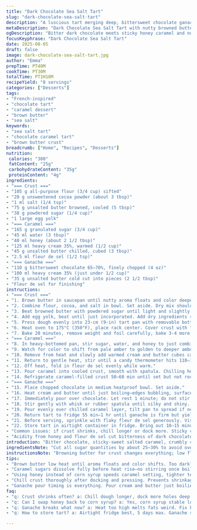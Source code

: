 ```yaml
---
title: "Dark Chocolate Sea Salt Tart"
slug: "dark-chocolate-sea-salt-tart"
description: "A luscious tart merging deep, bittersweet chocolate ganache with a buttery caramel layer, all nestled in a crisp cocoa crust. Adjusted ingredient portions cut sugar slightly, swapped corn syrup for honey for richer notes, and used browned butter in crust for nuttier depth. Modified steps and timings emphasize tactile and visual cues over clocks, making it foolproof. Each component demands attention: caramel color shift, crust feel, ganache gloss. Stored chilled, it holds up five days. Salt sprinkles last-minute lift. Notes include must-know fixes for separating ganache, caramel crystallizing, and tart shell shrinkage. The tart balances bitter, sweet, salty -- complex yet straightforward once you nail the textures and stages."
metaDescription: "Dark Chocolate Sea Salt Tart with nutty browned butter crust, sticky honey caramel and glossy ganache layers chilled to hold firm. Salt flakes finish sharp."
ogDescription: "Bitter dark chocolate meets sticky honey caramel and nutty brown butter crust. Sharp fleur de sel finale. Chill well. Watch texture, not timers."
focusKeyphrase: "Dark Chocolate Sea Salt Tart"
date: 2025-08-05
draft: false
image: dark-chocolate-sea-salt-tart.jpg
author: "Emma"
prepTime: PT40M
cookTime: PT30M
totalTime: PT1H10M
recipeYield: "8 servings"
categories: ["Desserts"]
tags:
- "French-inspired"
- "chocolate tart"
- "caramel dessert"
- "brown butter"
- "sea salt"
keywords:
- "sea salt tart"
- "chocolate caramel tart"
- "brown butter crust"
breadcrumb: ["Home", "Recipes", "Desserts"]
nutrition: 
 calories: "380"
 fatContent: "25g"
 carbohydrateContent: "35g"
 proteinContent: "4g"
ingredients:
- "=== Crust ==="
- "105 g all-purpose flour (3/4 cup) sifted"
- "20 g unsweetened cocoa powder (about 3 tbsp)"
- "1 ml salt (1/4 tsp)"
- "75 g unsalted butter browned, cooled (5 tbsp)"
- "38 g powdered sugar (1/4 cup)"
- "1 large egg yolk"
- "=== Caramel ==="
- "165 g granulated sugar (3/4 cup)"
- "45 ml water (3 tbsp)"
- "40 ml honey (about 2 1/2 tbsp)"
- "125 ml heavy cream 35%, warmed (1/2 cup)"
- "45 g unsalted butter chilled, cubed (3 tbsp)"
- "2.5 ml fleur de sel (1/2 tsp)"
- "=== Ganache ==="
- "110 g bittersweet chocolate 65–70%, finely chopped (4 oz)"
- "100 ml heavy cream 35% (just under 1/2 cup)"
- "35 g unsalted butter cold cut into pieces (2 1/2 tbsp)"
- "Fleur de sel for finishing"
instructions:
- "=== Crust ==="
- "1. Brown butter in saucepan until nutty aroma floats and color deepens slightly, set aside to cool. Browning adds depth, use low heat or watch close to avoid burning."
- "2. Combine flour, cocoa, and salt in bowl. Set aside. Dry mix should look uniform dark brown, no lumps."
- "3. Beat browned butter with powdered sugar until light and slightly fluffy; texture will be grainy, ignore, it's the butter solids."
- "4. Add egg yolk, beat until just incorporated. Add dry ingredients slowly at low speed. Dough starts sandy then clumps. Gather, press into ball but avoid overmixing crust to prevent toughness."
- "5. Press dough evenly into 23-cm (9-in) tart pan with removable bottom, piquing bottom with fork all over to stop bubbling. Chill 35 minutes minimum. Crust firms up, stops shrinking in oven."
- "6. Heat oven to 175°C (350°F), place rack center. Cover crust with foil and weigh down with dried beans or pie weights to prevent puffing."
- "7. Bake 20 minutes, remove weight and foil carefully, bake 3-4 more minutes until edges look set and dry but not overbrowned. Let cool a bit on rack; crust stiffens on cooling."
- "=== Caramel ==="
- "8. In heavy-bottomed pan, stir sugar, water, and honey to just combine. From here, no stirring after mixture heats — swirl pan gently if spots crystalize."
- "9. Watch for color to shift from pale amber to golden to deeper amber — almost chestnut for deep caramel flavor but not bitter."
- "10. Remove from heat and slowly add warmed cream and butter cubes carefully to avoid splatter. Mixture will foam and hiss, wait that out."
- "11. Return to gentle heat, stir until a candy thermometer hits 110–114°C (230–237°F), or test by dropping a bit in cold water to get firm but pliable ball. Skip Thermometer? Look for glossy caramel thickening and silkiness, slows stirring movement."
- "12. Off heat, fold in fleur de sel evenly while warm."
- "13. Pour caramel into cooled crust, smooth with spatula. Chilling here helps caramel firm up for layers."
- "14. Refrigerate caramel-filled crust 50–60 min until set but not rock-hard."
- "=== Ganache ==="
- "15. Place chopped chocolate in medium heatproof bowl. Set aside."
- "16. Heat cream and butter until just boiling—edges bubbling, surface shimmer."
- "17. Immediately pour over chocolate. Let rest 1 minute; do not stir immediately to allow heat to melt chocolate gently."
- "18. Stir gently with whisk or rubber spatula until silky and shiny. If ganache seems broken or grainy, warm over double boiler briefly, then whisk vigorously to smooth out. Butter aids gloss and texture."
- "19. Pour evenly over chilled caramel layer, tilt pan to spread if necessary. Early chill helps layers stay defined."
- "20. Return tart to fridge 55 min–1 hr until ganache is firm but yielding to touch."
- "21. Before serving, sprinkle with flaky fleur de sel generously. Visual contrast and punch to sweetness."
- "22. Store tart in airtight container in fridge. Bring out 10–15 minutes before slicing to soften ganache slightly; use hot knife dipped in warm water for clean cuts."
- "Common issues: if crust shrinks, chill longer or dock more. Sticky caramel? Lower temp next time. Separated ganache? Heat gently and rewhisk—do not overheat. Honey instead of corn syrup gives richer aroma but caramel sets faster—watch temps carefully."
- "Acidity from honey and fleur de sel cut bitterness of dark chocolate. A balancing act on the palate."
introduction: "Bitter chocolate, sticky-sweet salted caramel, crumbly cocoa crust. Not sweet saccharine. More balance needed. Learned: brown butter crust kills plain butter crust dullness. Honey over corn syrup = subtle floral notes but tricky caramel temp, attention crucial. Chilling times slightly longer, no rushing, layers need structure, no mixing layers or runny mess. Pour caramel warm, ganache cooler—layer separation shows precision. Salt flakes last step, kind of magic on bitterness. Caramel bubbles, smells to watch. Chocolate shines when cream and butter hit boiling, rest a breath. Ganache texture tells true doneness better than clock. Ice cream or coffee? Both, no shame."
ingredientsNote: "Cut all sugar quantities by about 25–30% to avoid overpowering the bitterness of your 65–70% chocolate. Use honey instead of corn syrup—expect caramel to tighten faster, watch heat closely. Brown butter for crust adds nutty warmth missing in the original. Butter chill temperature: room temp or slightly cool is key; if too warm, dough becomes greasy and hard to handle. Cocoa powder should be unsweetened and sifted to avoid lumps. Fleur de sel over table salt brings texture contrast and cleaner salty pop. Use good quality chocolate, small chunks melt more evenly in ganache. Heavy cream warmed prevents shocking the chocolate, avoids seizing. Extra butter in ganache ensures sheen and softness; cold butter pieces help emulsify texture. Keep dough covered or refrigerated when idle; fat can go rancid or dry out. Don't skip docking crust—puffed bottoms are death to flakiness."
instructionsNote: "Browning butter for crust changes everything; low flame, constant watch. Dough will seem crumbly, that’s expected. Avoid over kneading, or crust toughens. Chilling crust after pressing solidifies the butter helping it hold shape while baking. Docking crust holes prevent blow-ups during blind bake. Cover tart bottom with foil and weights tightly to keep shape. Don’t panic if edges don’t brown deeply; inner crust is key. Sugars in caramel must dissolve fully before no stirring phase; stirring causes crystallization, avoid. Watch for slow color change from pale amber to deep amber; if smell turns burnt, toss batch and restart. Adding cream+butter to caramel hot catches you with sizzling but calms quickly. Use immediate candy thermometer when possible, ball test second choice, texture matters. Ganache needs gentle heat; overheating melts fats differently causing separation; let rest before whisking for gloss. Do not rush layering—the caramel must be set firm enough to support ganache or they'll blend. Fleur de sel sprinkling just before serving brings aroma and bite. Leftovers chill 5 days max under cake dome or airtight container. Bring tart out 15 min before slicing; ganache softening helps clean slices. Warm knife dipped in hot water and wiped between cuts makes life easier. Ganache can be remelted gently if mishandled but better to start slow. Practice patience, senses far more helpful than timers here."
tips:
- "Brown butter low heat until aroma floats and color shifts. Too dark? Bitter mess. Watch closely. Cool fully before mixing or fats separate."
- "Caramel sugars dissolve fully before heat rise—no stirring once boiling begins unless swirling to avoid crystals. Color cues from pale amber to chestnut, smells sharp to sweet, key signal."
- "Using honey instead of corn syrup speeds caramel setting, tighter texture. Expect shorter working window. Lower heat slightly, test often with cold water drop before adding cream."
- "Chill crust thoroughly after docking and pressing. Prevents shrinkage and blow-ups in oven. Foil and weights needed for blind baking. Bake in steps; no rushing edges dry out but inside stays soft."
- "Ganache pour timing is everything. Pour cream and butter just boiling over chocolate; rest 1 minute before stirring. Overheat ruins sheen, reheating needs gentle double boiler, whisk after heating for silkiness."
faq:
- "q: Crust shrinks often? a: Chill dough longer, dock more holes deep. Don't skip pressed weights foil. Warmer dough = more shrink. Pressure in oven pops bottom if not docked properly."
- "q: Can I swap honey back to corn syrup? a: Yes, corn syrup stable longer cook times. Honey adds floral notes but caramel tightens faster. Adjust heat down when honey used. Watch clocks less, watch color more."
- "q: Ganache breaks what now? a: Heat too high melts fats weird. Fix by warm double boiler stirring vigorously. Cold butter pieces help texture. Don't stir immediately after pouring hot cream."
- "q: How to store tart? a: Airtight fridge best, 5 days max. Ganache softens out fridge so bring out 10–15 min before slicing. Hot knife dipped warm water cuts clean. Leftover tart does not freeze well."

---
```


